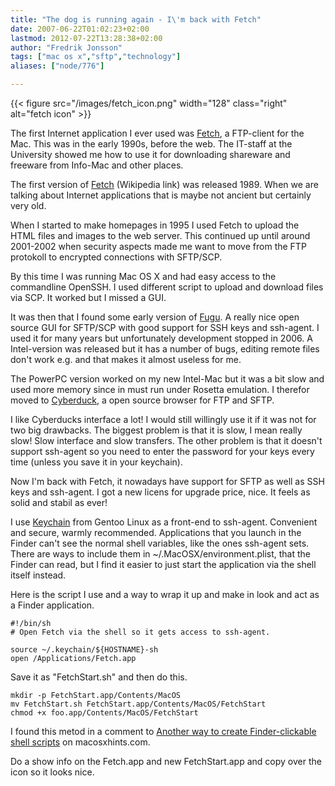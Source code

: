 ```yaml
---
title: "The dog is running again - I\'m back with Fetch"
date: 2007-06-22T01:02:23+02:00
lastmod: 2012-07-22T13:28:38+02:00
author: "Fredrik Jonsson"
tags: ["mac os x","sftp","technology"]
aliases: ["node/776"]

---
```


{{< figure src="/images/fetch_icon.png" width="128" class="right" alt="fetch icon" >}}

The first Internet application I ever used was [Fetch](http://www.fetchsoftworks.com/), a FTP-client for the Mac. This was in the early 1990s, before the web. The IT-staff at the University showed me how to use it for downloading shareware and freeware from Info-Mac and other places.

The first version of [Fetch](http://en.wikipedia.org/wiki/Fetch_%28FTP_client%29) (Wikipedia link) was released 1989. When we are talking about Internet applications that is maybe not ancient but certainly very old.

When I started to make homepages in 1995 I used Fetch to upload the HTML files and images to the web server. This continued up until around 2001-2002 when security aspects made me want to move from the FTP protokoll to encrypted connections with SFTP/SCP.

By this time I was running Mac OS X and had easy access to the commandline OpenSSH. I used different script to upload and download files via SCP. It worked but I missed a GUI.

It was then that I found some early version of [Fugu](http://rsug.itd.umich.edu/software/fugu/). A really nice open source GUI for SFTP/SCP with good support for SSH keys and ssh-agent. I used it for many years but unfortunately development stopped in 2006. A Intel-version was released but it has a number of bugs, editing remote files don't work e.g. and that makes it almost useless for me.

The PowerPC version worked on my new Intel-Mac but it was a bit slow and used more memory since in must run under Rosetta emulation. I therefor moved to [Cyberduck](http://cyberduck.ch/), a open source browser for FTP and SFTP.

I like Cyberducks interface a lot! I would still willingly use it if it was not for two big drawbacks. The biggest problem is that it is slow, I mean really slow! Slow interface and slow transfers. The other problem is that it doesn't support ssh-agent so you need to enter the password for your keys every time (unless you save it in your keychain).

Now I'm back with Fetch, it nowadays have support for SFTP as well as SSH keys and ssh-agent. I got a new licens for upgrade price, nice. It feels as solid and stabil as ever!

I use [Keychain](http://www.gentoo.org/proj/en/keychain/) from Gentoo Linux as a front-end to ssh-agent. Convenient and secure, warmly recommended. Applications that you launch in the Finder can't see the normal shell variables, like the ones ssh-agent sets. There are ways to include them in ~/.MacOSX/environment.plist, that the Finder can read, but I find it easier to just start the application via the shell itself instead. 

Here is the script I use and a way to wrap it up and make in look and act as a Finder application.

~~~~
#!/bin/sh
# Open Fetch via the shell so it gets access to ssh-agent.

source ~/.keychain/${HOSTNAME}-sh
open /Applications/Fetch.app
~~~~

Save it as "FetchStart.sh" and then do this. 

~~~~
mkdir -p FetchStart.app/Contents/MacOS
mv FetchStart.sh FetchStart.app/Contents/MacOS/FetchStart
chmod +x foo.app/Contents/MacOS/FetchStart
~~~~

I found this metod in a comment to [Another way to create Finder-clickable shell scripts](http://www.macosxhints.com/article.php?story=20030728055235121) on macosxhints.com.

Do a show info on the Fetch.app and new FetchStart.app and copy over the icon so it looks nice.

